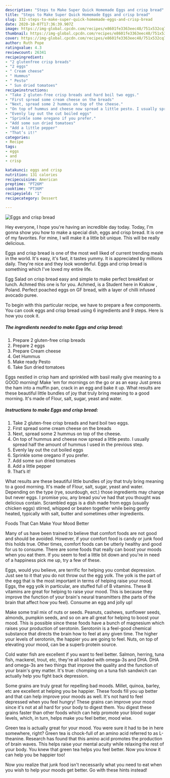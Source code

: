 ```yaml
---
description: "Steps to Make Super Quick Homemade Eggs and crisp bread"
title: "Steps to Make Super Quick Homemade Eggs and crisp bread"
slug: 332-steps-to-make-super-quick-homemade-eggs-and-crisp-bread
date: 2020-10-07T17:36:39.907Z
image: https://img-global.cpcdn.com/recipes/e8601fe3363eec48/751x532cq70/eggs-and-crisp-bread-recipe-main-photo.jpg
thumbnail: https://img-global.cpcdn.com/recipes/e8601fe3363eec48/751x532cq70/eggs-and-crisp-bread-recipe-main-photo.jpg
cover: https://img-global.cpcdn.com/recipes/e8601fe3363eec48/751x532cq70/eggs-and-crisp-bread-recipe-main-photo.jpg
author: Ruth Pope
ratingvalue: 4.3
reviewcount: 26341
recipeingredient:
- "2 glutenfree crisp breads"
- "2 eggs"
- " Cream cheese"
- " Hummus"
- " Pesto"
- " Sun dried tomatoes"
recipeinstructions:
- "Take 2 gluten-free crisp breads and hard boil two eggs."
- "First spread some cream cheese on the breads"
- "Next, spread some 2 hummus on top of the cheese."
- "On top of hummus and cheese now spread a little pesto. I usually spread half the amount of hummus I used in the previous step."
- "Evenly lay out the cut boiled eggs"
- "Sprinkle some oregano if you prefer."
- "Add some sun dried tomatoes"
- "Add a little pepper"
- "That’s it!"
categories:
- Recipe
tags:
- eggs
- and
- crisp

katakunci: eggs and crisp 
nutrition: 131 calories
recipecuisine: American
preptime: "PT26M"
cooktime: "PT36M"
recipeyield: "1"
recipecategory: Dessert

---
```



![Eggs and crisp bread](https://img-global.cpcdn.com/recipes/e8601fe3363eec48/751x532cq70/eggs-and-crisp-bread-recipe-main-photo.jpg)

Hey everyone, I hope you're having an incredible day today. Today, I'm gonna show you how to make a special dish, eggs and crisp bread. It is one of my favorites. For mine, I will make it a little bit unique. This will be really delicious.

Eggs and crisp bread is one of the most well liked of current trending meals in the world. It's easy, it's fast, it tastes yummy. It is appreciated by millions daily. They're nice and they look wonderful. Eggs and crisp bread is something which I've loved my entire life.

Egg Salad on crisp bread easy and simple to make perfect breakfast or lunch. Achmed this one is for you. Achmed, is a Student here in Krakow , Poland. Perfect poached eggs on GF bread, with a layer of chilli infused avocado puree.


To begin with this particular recipe, we have to prepare a few components. You can cook eggs and crisp bread using 6 ingredients and 9 steps. Here is how you cook it.

<!--inarticleads1-->

##### The ingredients needed to make Eggs and crisp bread:

1. Prepare 2 gluten-free crisp breads
1. Prepare 2 eggs
1. Prepare  Cream cheese
1. Get  Hummus
1. Make ready  Pesto
1. Take  Sun dried tomatoes


Eggs nestled in crisp ham and sprinkled with basil really give meaning to a GOOD morning! Make &#39;em for mornings on the go or as an easy Just press the ham into a muffin pan, crack in an egg and bake it up. What results are these beautiful little bundles of joy that truly bring meaning to a good morning. It&#39;s made of Flour, salt, sugar, yeast and water. 

<!--inarticleads2-->

##### Instructions to make Eggs and crisp bread:

1. Take 2 gluten-free crisp breads and hard boil two eggs.
1. First spread some cream cheese on the breads
1. Next, spread some 2 hummus on top of the cheese.
1. On top of hummus and cheese now spread a little pesto. I usually spread half the amount of hummus I used in the previous step.
1. Evenly lay out the cut boiled eggs
1. Sprinkle some oregano if you prefer.
1. Add some sun dried tomatoes
1. Add a little pepper
1. That’s it!


What results are these beautiful little bundles of joy that truly bring meaning to a good morning. It&#39;s made of Flour, salt, sugar, yeast and water. Depending on the type (rye, sourdough, ect.) those ingredients may change but never eggs. I promise you, any bread you&#39;ve had that you thought was delicious contain. Scrambled eggs is a dish made from eggs (usually chicken eggs) stirred, whipped or beaten together while being gently heated, typically with salt, butter and sometimes other ingredients. 

Foods That Can Make Your Mood Better


Many of us have been trained to believe that comfort foods are not good and should be avoided. However, if your comfort food is candy or junk food this holds true. Other times, comfort foods can be utterly healthy and good for us to consume. There are some foods that really can boost your moods when you eat them. If you seem to feel a little bit down and you're in need of a happiness pick me up, try a few of these.

Eggs, would you believe, are terrific for helping you combat depression. Just see to it that you do not throw out the egg yolk. The yolk is the part of the egg that is the most important in terms of helping raise your mood. Eggs, the egg yolk in particular, are stuffed full of B vitamins. These B vitamins are great for helping to raise your mood. This is because they improve the function of your brain's neural transmitters (the parts of the brain that affect how you feel). Consume an egg and jolly up!

Make some trail mix of nuts or seeds. Peanuts, cashews, sunflower seeds, almonds, pumpkin seeds, and so on are all great for helping to boost your mood. This is possible since these foods have a bunch of magnesium which raises your production of serotonin. Serotonin is a feel-good chemical substance that directs the brain how to feel at any given time. The higher your levels of serotonin, the happier you are going to feel. Nuts, on top of elevating your mood, can be a superb protein source.

Cold water fish are excellent if you want to feel better. Salmon, herring, tuna fish, mackerel, trout, etc, they're all loaded with omega-3s and DHA. DHA and omega-3s are two things that improve the quality and the function of your brain's grey matter. It's true: chomping on a tuna fish sandwich can actually help you fight back depression. 

Some grains are truly great for repelling bad moods. Millet, quinoa, barley, etc are excellent at helping you be happier. These foods fill you up better and that can help improve your moods as well. It's not hard to feel depressed when you feel hungry! These grains can improve your mood since it's not at all hard for your body to digest them. You digest these grains faster than other foods which can help promote your blood sugar levels, which, in turn, helps make you feel better, mood wise.

Green tea is actually great for your mood. You were sure it had to be in here somewhere, right? Green tea is chock-full of an amino acid referred to as L-theanine. Research has found that this amino acid promotes the production of brain waves. This helps raise your mental acuity while relaxing the rest of your body. You knew that green tea helps you feel better. Now you know it can help you be happier too!

Now you realize that junk food isn't necessarily what you need to eat when you wish to help your moods get better. Go  with  these hints  instead!


